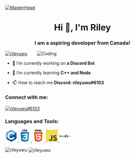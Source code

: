 [![MasterHead](https://4.bp.blogspot.com/-v8ZOgAZNGMQ/W_NuX7RgsEI/AAAAAAAMSnM/PFBrjyS8QTQAN4hw5rBiZJGDIh9N210BwCLcBGAs/s1600/AS0004616_19.gif)]()
<h1 align="center">Hi 👋, I'm Riley</h1>
<h3 align="center">I am a aspiring developer from Canada!</h3>

<img align="right" alt="Coding" width="400" src="https://4.bp.blogspot.com/-v8ZOgAZNGMQ/W_NuX7RgsEI/AAAAAAAMSnM/PFBrjyS8QTQAN4hw5rBiZJGDIh9N210BwCLcBGAs/s1600/AS0004616_19.gif">
<p align="left"> <a href="https://github.com/ryo-ma/github-profile-trophy"><img src="https://github-profile-trophy.vercel.app/?username=rileyuwu" alt="rileyuwu" /></a> </p>

- 🔭 I’m currently working on **a Discord Bot**

- 🌱 I’m currently learning **C++ and Node**

- 📫 How to reach me **Discord: rileyuwu#6103**

<h3 align="left">Connect with me:</h3>
<p align="left">
<a href="https://discord.gg/rileyuwu#6103" target="blank"><img align="center" src="https://raw.githubusercontent.com/rahuldkjain/github-profile-readme-generator/neutral-icons/src/images/icons/Social/discord.svg" alt="rileyuwu#6103" height="30" width="40" /></a>
</p>

<h3 align="left">Languages and Tools:</h3>
<p align="left"> <a href="https://www.cprogramming.com/" target="_blank"> <img src="https://raw.githubusercontent.com/devicons/devicon/master/icons/c/c-original.svg" alt="c" width="40" height="40"/> </a> <a href="https://www.w3schools.com/css/" target="_blank"> <img src="https://raw.githubusercontent.com/devicons/devicon/master/icons/css3/css3-original-wordmark.svg" alt="css3" width="40" height="40"/> </a> <a href="https://www.w3.org/html/" target="_blank"> <img src="https://raw.githubusercontent.com/devicons/devicon/master/icons/html5/html5-original-wordmark.svg" alt="html5" width="40" height="40"/> </a> <a href="https://developer.mozilla.org/en-US/docs/Web/JavaScript" target="_blank"> <img src="https://raw.githubusercontent.com/devicons/devicon/master/icons/javascript/javascript-original.svg" alt="javascript" width="40" height="40"/> </a> <a href="https://nodejs.org" target="_blank"> <img src="https://raw.githubusercontent.com/devicons/devicon/master/icons/nodejs/nodejs-original-wordmark.svg" alt="nodejs" width="40" height="40"/> </a> </p>

<p><img align="left" src="https://github-readme-stats.vercel.app/api/top-langs?username=rileyuwu&show_icons=true&locale=en&layout=compact" alt="rileyuwu" /></p>

<p>&nbsp;<img align="center" src="https://github-readme-stats.vercel.app/api?username=rileyuwu&show_icons=true&locale=en" alt="rileyuwu" /></p>
